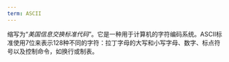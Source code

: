 ```yaml
---
term: ASCII
---
```


缩写为“*美国信息交换标准代码*”。它是一种用于计算机的字符编码系统。ASCII标准使用7位来表示128种不同的字符：拉丁字母的大写和小写字母、数字、标点符号以及控制命令，如换行或制表。